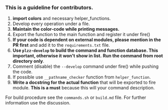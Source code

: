 ### This is a guideline for contributors.

1. **import colors** and necessary helper_functions.
2. Develop every operation under a file.
3. **Maintain the color-code while printing messages.**
4. Export the function to the main function and register it under fire()
5. **If your code is dependent on external modules, please mention in the PR first** and add it to the `requirements.txt` file.
6. **Use `plzz-develop` to build the command and function database. This important, otherwise it won't show in list.** **Run the command from root directory only**.
7. Comment (disable) the `--develop` command under fire() while pushing the code. 
8. If possible use `__pathname_checker` function from `helper_function`.
9. **Write a docstring for the actual function** that will be exported to fire module. **This is a must** because this will your command description.


For build procedure see the `commands.sh` or `build.md` file.
For further information use the discussion.
